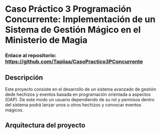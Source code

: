 # Caso Práctico 3 Programación Concurrente: Implementación de un Sistema de Gestión Mágico en el Ministerio de Magia

### Enlace al repositorio: https://github.com/Tapiiaa/CasoPractico3PConcurrente

## Descripción
Este proyecto consiste en el desarrollo de un sistema avanzado de gestión dede hechizos y eventos basada en programación orientada a aspectos (OAP). De este modo un usuario dependiendo de su rol y permisos dentro del sistema podrá lanzar unos u otros hechizos y convocar eventos mágicos.

## Arquitectura del proyecto






